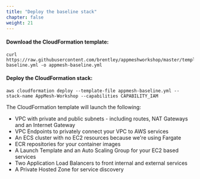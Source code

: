 ```yaml
---
title: "Deploy the baseline stack"
chapter: false
weight: 21
---
```


#### Download the CloudFormation template:
```
curl https://raw.githubusercontent.com/brentley/appmeshworkshop/master/templates/appmesh-baseline.yml -o appmesh-baseline.yml
```

#### Deploy the CloudFormation stack:
```
aws cloudformation deploy --template-file appmesh-baseline.yml --stack-name AppMesh-Workshop --capabilities CAPABILITY_IAM 
```

The CloudFormation template will launch the following:

- VPC with private and public subnets - including routes, NAT Gateways and an Internet Gateway
- VPC Endpoints to privately connect your VPC to AWS services
- An ECS cluster with no EC2 resources because we're using Fargate
- ECR repositories for your container images
- A Launch Template and an Auto Scaling Group for your EC2 based services
- Two Application Load Balancers to front internal and external services
- A Private Hosted Zone for service discovery